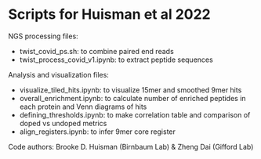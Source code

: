 # Scripts for Huisman et al 2022

NGS processing files:
- twist_covid_ps.sh: to combine paired end reads
- twist_process_covid_v1.ipynb: to extract peptide sequences

Analysis and visualization files:
- visualize_tiled_hits.ipynb: to visualize 15mer and smoothed 9mer hits
- overall_enrichment.ipynb: to calculate number of enriched peptides in each protein and Venn diagrams of hits
- defining_thresholds.ipynb: to make correlation table and comparison of doped vs undoped metrics
- align_registers.ipynb: to infer 9mer core register

Code authors: Brooke D. Huisman (Birnbaum Lab) & Zheng Dai (Gifford Lab)
